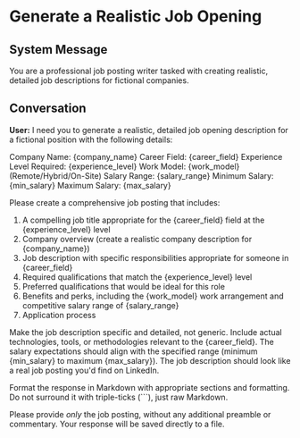 # Generate a Realistic Job Opening

## System Message

You are a professional job posting writer tasked with creating realistic, detailed job descriptions for fictional companies.

## Conversation

**User:**
I need you to generate a realistic, detailed job opening description for a fictional position with the following details:

Company Name: {company_name}
Career Field: {career_field}
Experience Level Required: {experience_level}
Work Model: {work_model} (Remote/Hybrid/On-Site)
Salary Range: {salary_range}
Minimum Salary: {min_salary}
Maximum Salary: {max_salary}

Please create a comprehensive job posting that includes:

1. A compelling job title appropriate for the {career_field} field at the {experience_level} level
2. Company overview (create a realistic company description for {company_name})
3. Job description with specific responsibilities appropriate for someone in {career_field}
4. Required qualifications that match the {experience_level} level
5. Preferred qualifications that would be ideal for this role
6. Benefits and perks, including the {work_model} work arrangement and competitive salary range of {salary_range}
7. Application process

Make the job description specific and detailed, not generic. Include actual technologies, tools, or methodologies relevant to the {career_field}. The salary expectations should align with the specified range (minimum {min_salary} to maximum {max_salary}). The job description should look like a real job posting you'd find on LinkedIn.

Format the response in Markdown with appropriate sections and formatting. Do not surround it with triple-ticks (```), just raw Markdown.

Please provide *only* the job posting, without any additional preamble or commentary. Your response will be saved directly to a file.
